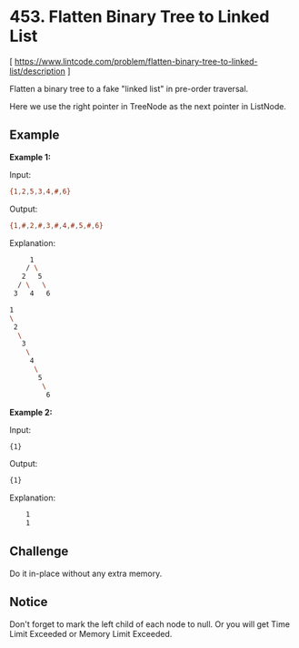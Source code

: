 # 453. Flatten Binary Tree to Linked List
[ https://www.lintcode.com/problem/flatten-binary-tree-to-linked-list/description ]

Flatten a binary tree to a fake "linked list" in pre-order traversal.

Here we use the right pointer in TreeNode as the next pointer in ListNode.

## Example
**Example 1:**

Input:
```sh
{1,2,5,3,4,#,6}
```
Output:
```sh
{1,#,2,#,3,#,4,#,5,#,6}
```
Explanation: 
```sh
     1
    / \
   2   5
  / \   \
 3   4   6

1
\
 2
  \
   3
    \
     4
      \
       5
        \
         6
```

**Example 2:**

Input:
```sh
{1}
```
Output:
```sh
{1}
```
Explanation: 
```sh
    1
    1
```

## Challenge
Do it in-place without any extra memory.

## Notice
Don't forget to mark the left child of each node to null. Or you will get Time Limit Exceeded or Memory Limit Exceeded.